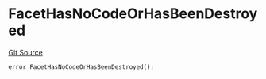# FacetHasNoCodeOrHasBeenDestroyed
[Git Source](https://github.com/thrackle-io/tron/blob/d3ca0c014d883c12f0128d8139415e7b12c9e982/src/client/token/handler/diamond/HandlerDiamond.sol)


```solidity
error FacetHasNoCodeOrHasBeenDestroyed();
```


